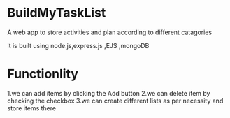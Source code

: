 # BuildMyTaskList

A web app to store activities and plan according to different catagories


it is built using node.js,express.js ,EJS ,mongoDB

# Functionlity

1.we can add items by clicking the Add button
2.we can delete item by checking the checkbox
3.we can create different lists as per necessity and store items there
